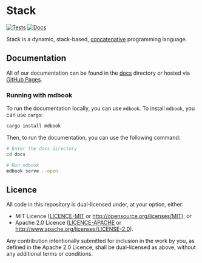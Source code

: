 # Stack

[![Tests](https://github.com/Vandesm14/stack/actions/workflows/tests.yml/badge.svg)](https://github.com/Vandesm14/stack/actions/workflows/tests.yml)
[![Docs](https://github.com/Vandesm14/stack/actions/workflows/deploy_book.yml/badge.svg?branch=main)](https://vandesm14.github.io/stack/)

Stack is a dynamic, stack-based, [concatenative] programming language.

## Documentation

All of our documentation can be found in the [docs](./docs) directory or hosted via [GitHub Pages](https://vandesm14.github.io/stack/).

### Running with mdbook

To run the documentation locally, you can use `mdbook`. To install `mdbook`, you can use `cargo`:

```sh
cargo install mdbook
```

Then, to run the documentation, you can use the following command:

```sh
# Enter the docs directory
cd docs

# Run mdbook
mdbook serve --open
```

## Licence

All code in this repository is dual-licensed under, at your option, either:

- MIT Licence ([LICENCE-MIT](./LICENCE-MIT) or http://opensource.org/licenses/MIT); or
- Apache 2.0 Licence ([LICENCE-APACHE](./LICENCE-APACHE) or http://www.apache.org/licenses/LICENSE-2.0).

Any contribution intentionally submitted for inclusion in the work by you, as defined in the Apache 2.0 Licence, shall be dual-licensed as above, without any additional terms or conditions.

[concatenative]: https://concatenative.org/